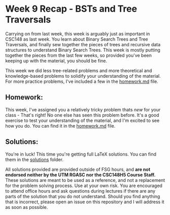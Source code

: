 # Week 9 Recap - BSTs and Tree Traversals

Carrying on from last week, this week is arguably just as important in CSC148 as last week. You learn about Binary Search Trees and Tree Traversals, and finally sew together the pieces of trees and recursive data structures to understand Binary Search Trees. This week is mostly putting together the pieces from the last few weeks, so provided you've been keeping up with the material, you should be fine.

This week we did less tree-related problems and more theoretical and knowledge-based problems to solidify your understanding of the material. For more practice problems, I've included a few in the [homework.md](homework.md) file.

## Homework:
This week, I've assigned you a relatively tricky problem thats *new* for your class - That's right! No one else has seen this problem before. It's a good exercise to test your understanding of the material, and I'm excited to see how you do. You can find it in the [homework.md](homework.md) file.

## Solutions:
You're in luck! This time you're getting full LaTeX solutions. You can find them in the [solutions](./Solutions/) folder.

All solutions provided are provided outside of FSG hours, and **are not endorsed neither by the UTM RGASC nor the CSC148H5 Course Staff.** These solutions are meant to be used as a reference, and not a replacement for the problem solving process. Use at your own risk. You are encouraged to attend office hours and ask questions during lectures if there are any parts of the solution that you do not understand. Should you find anything that is incorrect, please open an issue on this repository and I will address it as soon as possible.